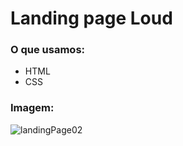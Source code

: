 # Landing page Loud
### O que usamos:
- HTML
- CSS

### Imagem:
![landingPage02](https://github.com/Lucindo27/landingPage02/assets/107704640/8842e8f7-55ec-47a9-8498-3d939ba54983)
